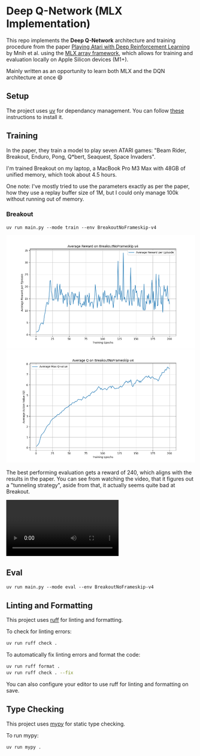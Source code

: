 # Deep Q-Network (MLX Implementation)

This repo implements the **Deep Q-Network** architecture and training procedure from the paper [Playing Atari with Deep Reinforcement Learning](https://arxiv.org/abs/1312.5602) by Mnih et al. using the [MLX array framework](https://github.com/ml-explore/mlx), which allows for training and evaluation locally on Apple Silicon devices (M1+).

Mainly written as an opportunity to learn both MLX and the DQN architecture at once 😄

## Setup

The project uses [uv](https://github.com/astral-sh/uv) for dependancy management. You can follow [these](https://github.com/astral-sh/uv?tab=readme-ov-file#installation) instructions to install it.

## Training

In the paper, they train a model to play seven ATARI games: "Beam Rider, Breakout, Enduro, Pong, Q*bert, Seaquest, Space Invaders".

I'm trained Breakout on my laptop, a MacBook Pro M3 Max with 48GB of unified memory, which took about 4.5 hours.

One note: I've mostly tried to use the parameters exactly as per the paper, how they use a replay buffer size of 1M, but I could only manage 100k without running out of memory.

### Breakout

```
uv run main.py --mode train --env BreakoutNoFrameskip-v4
```

![Rewards Plot](weights/BreakoutNoFrameskip-v4/rewards_plot.png)
![Q Values Plot](weights/BreakoutNoFrameskip-v4/q_values_plot.png)

The best performing evaluation gets a reward of 240, which aligns with the results in the paper. You can see from watching the video, that it figures out a "tunneling strategy", aside from that, it actually seems quite bad at Breakout.

<video src="./videos/BreakoutNoFrameskip_v4/epoch_200.mp4" controls preload></video>


## Eval

```
uv run main.py --mode eval --env BreakoutNoFrameskip-v4
```



## Linting and Formatting

This project uses [ruff](https://github.com/astral-sh/ruff) for linting and formatting.

To check for linting errors:

```bash
uv run ruff check .
```

To automatically fix linting errors and format the code:

```bash
uv run ruff format .
uv run ruff check . --fix
```

You can also configure your editor to use ruff for linting and formatting on save.

## Type Checking

This project uses [mypy](https://mypy-lang.org/) for static type checking.

To run mypy:

```bash
uv run mypy .
```

